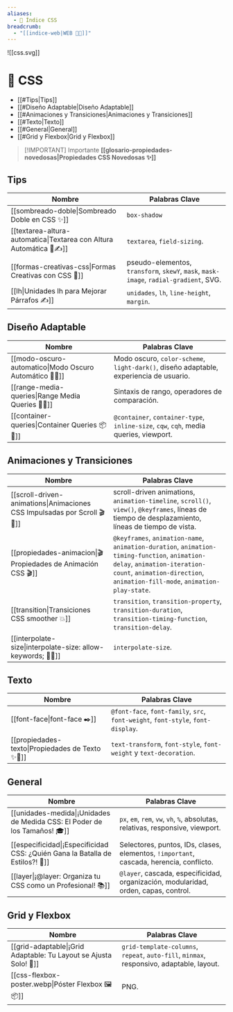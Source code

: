 ```yaml
---
aliases:
  - 💄 Índice CSS
breadcrumb:
  - "[[indice-web|WEB 🔗📝]]"
---
```

![[css.svg]]
# 🧭 CSS
- [[#Tips|Tips]]
- [[#Diseño Adaptable|Diseño Adaptable]]
- [[#Animaciones y Transiciones|Animaciones y Transiciones]]
- [[#Texto|Texto]]
- [[#General|General]]
- [[#Grid y Flexbox|Grid y Flexbox]]


>[!IMPORTANT] Importante
>**[[glosario-propiedades-novedosas|Propiedades CSS Novedosas ✨]]**
## Tips

| Nombre                                                              | Palabras Clave                                                                        |
| ------------------------------------------------------------------- | ------------------------------------------------------------------------------------- |
| [[sombreado-doble\|Sombreado Doble en CSS ✨]]                       | `box-shadow`                                                                          |
| [[textarea-altura-automatica\|Textarea con Altura Automática 📏✍️]] | `textarea`, `field-sizing`.                                                           |
| [[formas-creativas-css\|Formas Creativas con CSS 🌊]]               | pseudo-elementos, `transform`, `skewY`, `mask`, `mask-image`, `radial-gradient`, SVG. |
| [[lh\|Unidades lh para Mejorar Párrafos ✍️]]                        | `unidades`, `lh`, `line-height`, `margin`.                                            |

## Diseño Adaptable

| Nombre                                                  | Palabras Clave                                                                         |
| ------------------------------------------------------- | -------------------------------------------------------------------------------------- |
| [[modo-oscuro-automatico\|Modo Oscuro Automático 🌙🌗]] | Modo oscuro, `color-scheme`, `light-dark()`, diseño adaptable, experiencia de usuario. |
| [[range-media-queries\|Range Media Queries 📏📱]]       | Sintaxis de rango, operadores de comparación.                                          |
| [[container-queries\|Container Queries 📦🔄]]           | `@container`, `container-type`, `inline-size`, `cqw`, `cqh`, media queries, viewport.  |

## Animaciones y Transiciones

| Nombre                                                                   | Palabras Clave                                                                                                                                                                                           |
| ------------------------------------------------------------------------ | -------------------------------------------------------------------------------------------------------------------------------------------------------------------------------------------------------- |
| [[scroll-driven-animations\|Animaciones CSS Impulsadas por Scroll 🎬🚀]] | scroll-driven animations, `animation-timeline`, `scroll()`, `view()`, `@keyframes`, líneas de tiempo de desplazamiento, líneas de tiempo de vista.                                                       |
| [[propiedades-animacion\|🎬 Propiedades de Animación CSS 🎬]]            | `@keyframes`, `animation-name`, `animation-duration`, `animation-timing-function`, `animation-delay`, `animation-iteration-count`, `animation-direction`, `animation-fill-mode`, `animation-play-state`. |
| [[transition\|Transiciones CSS smoother 💥]]                             | `transition`, `transition-property`, `transition-duration`, `transition-timing-function`, `transition-delay`.                                                                                            |
| [[interpolate-size\|interpolate-size: allow-keywords; 📐✨]]              | `interpolate-size`.                                                                                                                                                                                      |

## Texto

| Nombre                                          | Palabras Clave                                                                   |
| ----------------------------------------------- | -------------------------------------------------------------------------------- |
| [[font-face\|font-face ✒️]]                     | `@font-face`, `font-family`, `src`, `font-weight`, `font-style`, `font-display`. |
| [[propiedades-texto\|Propiedades de Texto ✨📝]] | `text-transform`, `font-style`, `font-weight` y `text-decoration`.               |
## General

| Nombre                                                                        | Palabras Clave                                                                          |
| ----------------------------------------------------------------------------- | --------------------------------------------------------------------------------------- |
| [[unidades-medida\|¡Unidades de Medida CSS: El Poder de los Tamaños! 🎓]]     | `px`, `em`, `rem`, `vw`, `vh`, `%`, absolutas, relativas, responsive, viewport.         |
| [[especificidad\|¡Especificidad CSS: ¿Quién Gana la Batalla de Estilos?! 🥊]] | Selectores, puntos, IDs, clases, elementos, `!important`, cascada, herencia, conflicto. |
| [[layer\|¡@layer: Organiza tu CSS como un Profesional! 📚]]                   | `@layer`, cascada, especificidad, organización, modularidad, orden, capas, control.     |

## Grid y Flexbox

| Nombre                                                            | Palabras Clave                                                                           |
| ----------------------------------------------------------------- | ---------------------------------------------------------------------------------------- |
| [[grid-adaptable\|¡Grid Adaptable: Tu Layout se Ajusta Solo! 📐]] | `grid-template-columns`, `repeat`, `auto-fill`, `minmax`, responsivo, adaptable, layout. |
| [[css-flexbox-poster.webp\|Póster Flexbox 🖼️📦]]                 | PNG.                                                                                     |
